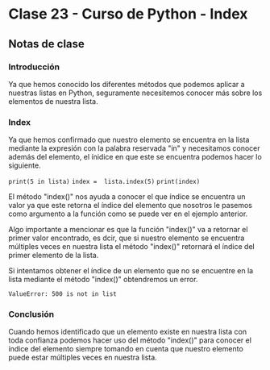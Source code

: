 # Clase 23 - Curso de Python - Index

## Notas de clase


### Introducción
Ya que hemos conocido los diferentes métodos que podemos aplicar a nuestras listas en Python, seguramente necesitemos conocer más sobre los elementos de nuestra lista.


### Index

Ya que hemos confirmado que nuestro elemento se encuentra en la lista mediante la expresión con la palabra reservada "in" y necesitamos conocer además del elemento, el ínidice en que este se encuentra podemos hacer lo siguiente.

`print(5 in lista)`
`index =  lista.index(5)`
`print(index)`

El método "index()" nos ayuda a conocer el que índice se encuentra un valor ya que este retorna el índice del elemento que nosotros le pasemos como argumento a la función como se puede ver en el ejemplo anterior.

Algo importante a mencionar es que la función "index()" va a retornar el primer valor encontrado, es dcir, que si nuestro elemento se encuentra múltiples veces en nuestra lista el método "index()" retornará el índice del primer elemento de la lista.

Si intentamos obtener el índice de un elemento que no se encuentre en la lista mediante el método "index()" obtendremos un error.

`ValueError: 500 is not in list`


### Conclusión 

Cuando hemos identificado que un elemento existe en nuestra lista con toda confianza podemos hacer uso del método "index()" para conocer el índice del elemento siempre tomando en cuenta que nuestro elemento puede estar múltiples veces en nuestra lista.